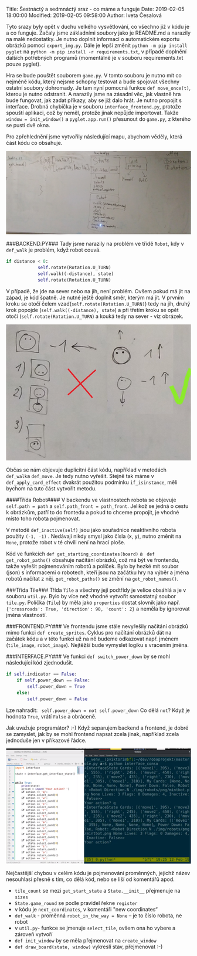 ﻿Title: Šestnáctý a sedmnáctý sraz - co máme a funguje
Date: 2019-02-05 18:00:00
Modified: 2019-02-05 09:58:00
Author: Iveta Česalová

Tyto srazy byly opět v duchu velkého vysvětlování, co všechno již v kódu je a co funguje. Začaly jsme základními soubory jako je README.md a narazily na malé nedostatky. Je nutno doplnit informaci o automatickém exportu obrázků pomocí `export_img.py`. Dále je lepší změnit `python -m pip install pyglet` na `python -m pip install -r requirements.txt`, v případě doplnění dalších potřebných programů (momentálně je v souboru requirements.txt pouze pyglet).


Hra se bude pouštět souborem `game.py`. V tomto souboru je nutno mít co nejméně kódu, který nejsme schopny testovat a bude spojovat všechny ostatní soubory dohromady. Je tam nyní pomocná funkce `def move_once(t)`, kterou je nutno odstranit. 
A narazily jsme na zásadní věc, jak vlastně hra bude fungovat, jak zadat příkazy, aby se již dalo hrát. Je nutno propojit s interface. Drobná chybička je v souboru `interface_frontend.py`, protože spouští aplikaci, což by neměl, protože jinak nepůjde importovat. Takže `window = init_window()` a `pyglet.app.run()` přesunout do `game.py`, z kterého se pustí dvě okna.


Pro zpřehlednění jsme vytvořily následující mapu, abychom věděly, která část kódu co obsahuje.

![mapa](./images/mapa.jpg)


###BACKEND.PY###
Tady jsme narazily na problém ve třídě `Robot`, kdy v ` def_walk` je problém, když robot couvá. 
```python
if distance < 0:
            self.rotate(Rotation.U_TURN)
            self.walk((-distance), state)
            self.rotate(Rotation.U_TURN)
```

V případě, že jde na sever nebo na jih, není problém. Ovšem pokud má jít na západ, je kód špatně. Je nutné ještě doplnit směr, kterým má jít.  V prvním kroku se otočí čelem vzad(`self.rotate(Rotation.U_TURN)`) tedy na jih, druhý krok popojde (`self.walk((-distance), state`) a při třetím kroku se opět otočí (`self.rotate(Rotation.U_TURN`) a kouká tedy na sever - viz obrázek. 

![posun](./images/posun.jpg)


Občas se nám objevuje duplicitní část kódu, například v metodách `def_walk`a `def_move`. Je tedy nutno vyřešit. Stejně tak máme v `def_apply_card_effect` dvakrát použitou podmínku `if_isinstance`, měli bychom na tuto část vytvořit metodu.


####Třída Robot####
V backendu ve vlastnostech robota se objevuje `self.path = path` a `self.path_front = path_front`. Jelikož se jedná o cestu k obrázkům, patří to do frontedu a pokud to chceme propojit, je vhodné místo toho robota pojmenovat.

V metodě `def_inactive(self)` jsou jako souřadnice neaktivního robota použity `(-1, -1)` . Nedávají nikdy smysl jako čísla (x, y), nutno změnit na `None`, protože robot v té chvíli není na hrací ploše.


Kód ve funkcích `def get_starting_coordinates(board)` a ` def get_robot_paths()` obsahuje načítání obrázků, což má být ve frontendu, takže vyřešit pojmenováním robotů a políček. Bylo by hezké mít soubor (json) s informacemi o robotech, kteří jsou na začátku hry na výběr a jména robotů načítat z něj. `get_robot_paths()` se změní na `get_robot_names()`.


###Třída Tile###
Třída `Tile` a všechny její podtřídy je velice obsáhlá a je v souboru `util.py`. Bylo by více než vhodné vytvořit samostatný soubor `tile.py`. 
Políčka (`Tile`) by měla jako `properties` dostat slovník jako např. `{'crossroads': True, 'direction': 90, 'count': 2}` a neměla by ignorovat jména vlastností.




###FRONTEND.PY###
Ve frontendu jsme stále nevyřešily načítání obrázků mimo funkci `def create_sprites`. Cyklus pro načítání obrázků dát na začátek kódu a v této funkci už na ně budeme odkazovat např. jménem (`tile_image`, `robot_image`). Nejtěžší bude vymyslet logiku s vracením jména.


###INTERFACE.PY###
Ve funkci `def switch_power_down` by se mohl následující kód zjednodušit.
```python
if self.indicator == False:
	if self.power_down == False:
		self.power_down = True
	else:
		self.power_down = False
```

Lze nahradit:
` self.power_down = not self.power_down`
Co dělá `not`? Když je hodnota `True`, vrátí `False` a obráceně.


Jak uvažuje programátor? :-) Když separujem backend a frontend, je dobré se zamyslet, jak by se mohl frontend napsat zcela jinak, například zcela jednoduše jen v příkazové řádce. 

![alternativni_frontend](./images/afrontend.jpg)


Nejčastější chybou v celém kódu je pojmenování proměnných, jejichž název nesouhlasí přesně s tím, co dělá kód, nebo se liší od komentářů apod.

* `tile_count` se mezi `get_start_state` a `State.__init__` přejmenuje na `sizes`
* `State.game_round` se podle pravidel řekne `register`
*  v kódu je `next_coordinates`, v komentáři "new coordinates“
* `def_walk` - proměnná `robot_in_the_way = None` – je to číslo robota, ne robot
* v `util.py`- funkce se jmenuje `select_tile`, ovšem ona ho vybere a zároveň vytvoří
* `def init_window` by se měla přejmenovat na `create_window`
* `def draw_board(state, window)` vykreslí stav, přejmenovat :-)
